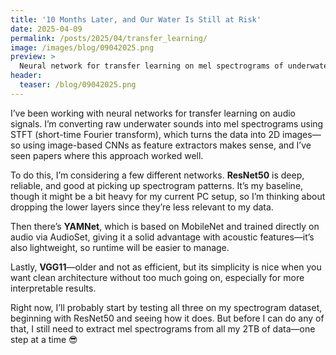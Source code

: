 ```yaml
---
title: '10 Months Later, and Our Water Is Still at Risk'
date: 2025-04-09
permalink: /posts/2025/04/transfer_learning/
image: /images/blog/09042025.png
preview: >
  Neural network for transfer learning on mel spectrograms of underwater audio, comparing ResNet50, YAMNet, and VGG11—each bringing different strengths to the table when handling image-like acoustic data.
header:
  teaser: /blog/09042025.png
---
```

I’ve been working with neural networks for transfer learning on audio signals. I’m converting raw underwater sounds into mel spectrograms using STFT (short-time Fourier transform), which turns the data into 2D images—so using image-based CNNs as feature extractors makes sense, and I’ve seen papers where this approach worked well.

To do this, I’m considering a few different networks. **ResNet50** is deep, reliable, and good at picking up spectrogram patterns. It’s my baseline, though it might be a bit heavy for my current PC setup, so I’m thinking about dropping the lower layers since they’re less relevant to my data. 

Then there’s **YAMNet**, which is based on MobileNet and trained directly on audio via AudioSet, giving it a solid advantage with acoustic features—it’s also lightweight, so runtime will be easier to manage.

Lastly, **VGG11**—older and not as efficient, but its simplicity is nice when you want clean architecture without too much going on, especially for more interpretable results.

Right now, I’ll probably start by testing all three on my spectrogram dataset, beginning with ResNet50 and seeing how it does. But before I can do any of that, I still need to extract mel spectrograms from all my 2TB of data—one step at a time 😎